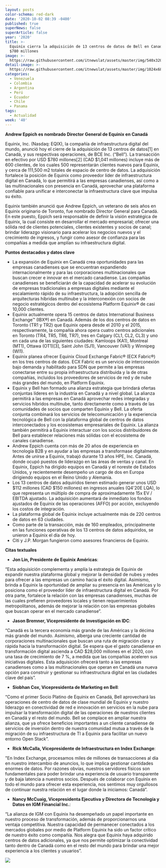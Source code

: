 ```yaml
---
layout: posts
color-schema: red-dark
date: '2020-10-02 08:39 -0400'
published: true
superNews: false
superArticle: false
year: '2020'
title: >-
  Equinix cierra la adquisición de 13 centros de datos de Bell en Canadá por USD
  $780 millones 
image: >-
  https://raw.githubusercontent.com/itnewslat/assets/master/img/540x320/CheckHand-g.jpg
detail-image: >-
  https://raw.githubusercontent.com/itnewslat/assets/master/img/1024x680/CheckHand-g.jpg
categories:
  - Venezuela
  - Colombia
  - Argentina
  - Perú
  - Ecuador
  - Chile
  - Panama
tags:
  - Actualidad
week: '40'
---
```

**Andrew Eppich es nombrado Director General de Equinix en Canadá**

Equinix, Inc. (Nasdaq: EQIX), la compañía de infraestructura digital del mundo, anunció hoy el cierre de la adquisición de 13 centros de datos[1] en Canadá, y sus respectivas operaciones, de BCE Inc. (“Bell”). La transacción en efectivo por USD $780 millones[2] (CAD $1,041 millones) incluye más de 600 clientes, de los cuales 500 representarán clientes nuevos para Equinix, y cerca de 111,500 m2 totales de espacio de centro de datos. La adquisición fortalece la posición de Equinix como proveedor líder de infraestructura digital en Canadá, lo que permitirá a las empresas canadienses, así como a las multinacionales con presencia en Canadá, aprovechar una plataforma confiable para unificar e interconectar la infraestructura clave que impulsa su éxito.   

Equinix también anunció que Andrew Eppich, un veterano de seis años en Equinix originario de Toronto, fue nombrado Director General para Canadá. En este puesto, Eppich será responsable de definir la visión estratégica de Equinix, la cual consiste en desarrollar el mercado empresarial; ofrecer una sólida red de clientes potenciales, clientes existentes y socios de canal; brindar liderazgo visionario para acelerar los negocios nuevos y el crecimiento de ingresos, y fungir como asesor de confianza para las compañías a medida que amplían su infraestructura digital.

**Puntos destacados y datos clave**

- La expansión de Equinix en Canadá crea oportunidades para las empresas canadienses que se encuentran expandiendo internacionalmente y para las corporaciones multinacionales que buscan crecer e innovar en el mercado canadiense. Las compañías canadienses se beneficiarán de la capacidad de acelerar su evolución de empresas tradicionales a empresas digitales mediante el escalamiento rápido de su infraestructura, la adopción sencilla de arquitecturas híbridas multinube y la interconexión con socios de negocio estratégicos dentro del ecosistema Platform Equinix® de casi 10,000 clientes.
- Equinix actualmente opera 15 centros de datos International Business Exchange™ (IBX®) en Canadá. Además de los dos centros de datos en Toronto (TR1 y TR2) que Equinix opera desde el 2010 y el 2015, respectivamente, la compañía ahora opera cuatro centros adicionales en Toronto (TR4, TR5, TR6, TR7), tres en Calgary (CL1, CL2, CL3) y uno en cada una de las siguientes ciudades: Kamloops (KA1), Montreal (MT1), Ottawa (OT1)[3], Saint John (SJ1), Vancouver (VA1) y Winnipeg (WI1).
- Equinix planea ofrecer Equinix Cloud Exchange Fabric® (ECX Fabric®) en los tres centros de datos. ECX Fabric es un servicio de interconexión bajo demanda y habilitado para SDN que permite a las empresas conectarse entre su propia infraestructura distribuida y la de otras compañías, incluidos los proveedores de servicios de red y de nube más grandes del mundo, en Platform Equinix.
- Equinix y Bell han formado una alianza estrategia que brindará ofertas conjuntas líderes en la industria en Canadá y a nivel global. La alianza permitirá a las empresas en Canadá aprovechar redes integradas y servicios híbridos multinube, tanto directamente como a través de las comunidades de socios que comparten Equinix y Bell. La oferta conjunta combinará los servicios de telecomunicación y la experiencia tecnológica de Bell con la plataforma global de centros de datos interconectados y los ecosistemas empresariales de Equinix. La alianza también permitirá a Equinix interactuar con los socios distribuidores de Bell para establecer relaciones más sólidas con el ecosistema de canales canadiense. 
- Andrew Eppich cuenta con más de 20 años de experiencia en tecnología B2B y en ayudar a las empresas a transformase digitalmente. Antes de unirse a Equinix, trabajó durante 13 años HPE, Inc. Canadá, donde ocupó puestos de liderazgo en las áreas de ventas y canal. En Equinix, Eppich ha dirigido equipos en Canadá y el noreste de Estados Unidos, y recientemente desempeño un cargo de dos en Europa dirigiendo equipos en el Reino Unido y Alemania.
- Los 13 centros de datos adquiridos tienen estimado generar unos USD $112 millones (CAD $150 millones) en ingresos anuales (Q4'20E LQA), lo que representa un múltiplo de compra de aproximadamente 15x EV / EBITDA ajustado. La adquisición aumentará de inmediato los fondos ajustados de Equinix de las operaciones (AFFO) por acción, excluyendo los costos de integración.
- La plataforma global de Equinix incluye actualmente más de 220 centros de datos en 63 ciudades.
- Como parte de la transacción, más de 160 empleados, principalmente en las funciones operativas de los 13 centros de datos adquiridos, se unieron a Equinix el día de hoy.
- Citi y J.P. Morgan fungieron como asesores financieros de Equinix.

**Citas textuales**

- **Jon Lin, Presidente de Equinix Américas**:

“Esta adquisición complementa y amplía la estrategia de Equinix de expandir nuestra plataforma global y mejorar la densidad de nubes y redes para ofrecer a las empresas un camino hacia el éxito digital. Asimismo, brinda a Equinix la oportunidad de ampliar su presencia en las Américas y lo posiciona como el proveedor líder de infraestructura digital en Canadá. Por otra parte, fortalece la relación con las empresas canadienses, muchas de las cuales prefieren proveedores locales y tienen requerimientos metropolitanos, además de mejorar la relación con las empresas globales que buscan operar en el mercado canadiense”.

- **Jason Bremner, Vicepresidente de Investigación en IDC**:

“Canadá es la tercera economía más grande de las Américas y la décima más grande del mundo. Asimismo, alberga una creciente cantidad de corporaciones multinacionales que buscan una ruta de migración clara y rápida hacia la transformación digital. Se espera que el gasto canadiense en transformación digital ascienda a CAD $28,000 millones en el 2020, con una tasa de crecimiento de 7 %, a medida que las compañías aceleren sus iniciativas digitales. Esta adquisición ofrecerá tanto a las empresas canadienses como a las multinacionales que operan en Canadá una nueva opción para construir y gestionar su infraestructura digital en las ciudades clave del país”.   

- **Siobhan Cox, Vicepresidenta de Marketing en Bell**:

“Como el primer Socio Platino de Equinix en Canadá, Bell aprovechará las operaciones de centro de datos de clase mundial de Equinix y nuestro liderazgo en conectividad de red e innovación en servicios en la nube para impulsar la transformación digital de las operaciones de nuestros clientes en Canadá y el resto del mundo. Bell se complace en ampliar nuestra alianza, que ya ofrece beneficios importantes a un cliente canadiense de servicios de inversión dentro de nuestra comunidad mutua a través de la migración de su infraestructura de TI a Equinix para facilitar un nuevo entorno Open Stack”. 

- **Rick McCalla, Vicepresidente de Infraestructura en Index Exchange**:

"En Index Exchange, procesamos miles de millones de transacciones al día en nuestro intercambio de anuncios, lo que implica gestionar cantidades enormes de datos. Por razones obvias, nuestros servidores físicos son fundamentales para poder brindar una experiencia de usuario transparente y de baja latencia a nuestros socios. Después de colaborar con Equinix en todo el mundo para ofrecer esta experiencia, nos sentimos muy orgullosos de continuar nuestra relación en el lugar donde la iniciamos: Canadá”. 

- **Nancy McCuaig, Vicepresidenta Ejecutiva y Directora de Tecnología y Datos en IGM Financial Inc.**:

“La alianza de IGM con Equinix ha desempeñado un papel importante en nuestro proceso de transformación, además de proporcionarnos una ventaja competitiva. Nuestra capacidad de permanecer conectados a los mercados globales por medio de Platform Equinix ha sido un factor crítico de nuestro éxito como compañía. Nos alegra que Equinix haya adquirido centros de datos adicionales, ya que nos permite optimizar la conectividad tanto dentro de Canadá como en el resto del mundo para brindar una mejor experiencia a los clientes y usuarios”. 


<img src="https://tracker.metricool.com/c3po.jpg?hash=56f88a41e39ab42c063cc51676587a04"/>